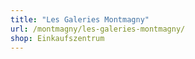 ```yaml
---
title: "Les Galeries Montmagny"
url: /montmagny/les-galeries-montmagny/
shop: Einkaufszentrum
---
```

